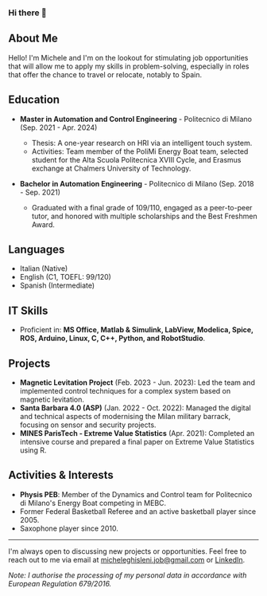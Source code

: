 ### Hi there 👋


## About Me

Hello! I'm Michele and I'm on the lookout for stimulating job opportunities that will allow me to apply my skills in problem-solving, especially in roles that offer the chance to travel or relocate, notably to Spain.

## Education

- **Master in Automation and Control Engineering** - Politecnico di Milano (Sep. 2021 - Apr. 2024)
  - Thesis: A one-year research on HRI via an intelligent touch system.
  - Activities: Team member of the PoliMi Energy Boat team, selected student for the Alta Scuola Politecnica XVIII Cycle, and Erasmus exchange at Chalmers University of Technology.

- **Bachelor in Automation Engineering** - Politecnico di Milano (Sep. 2018 - Sep. 2021)
  - Graduated with a final grade of 109/110, engaged as a peer-to-peer tutor, and honored with multiple scholarships and the Best Freshmen Award.

## Languages

- Italian (Native)
- English (C1, TOEFL: 99/120)
- Spanish (Intermediate)

## IT Skills

- Proficient in: **MS Office, Matlab & Simulink, LabView, Modelica, Spice, ROS, Arduino, Linux, C, C++, Python, and RobotStudio**.

## Projects

- **Magnetic Levitation Project** (Feb. 2023 - Jun. 2023): Led the team and implemented control techniques for a complex system based on magnetic levitation.
- **Santa Barbara 4.0 (ASP)** (Jan. 2022 - Oct. 2022): Managed the digital and technical aspects of modernising the Milan military barrack, focusing on sensor and security projects.
- **MINES ParisTech - Extreme Value Statistics** (Apr. 2021): Completed an intensive course and prepared a final paper on Extreme Value Statistics using R.

## Activities & Interests

- **Physis PEB**: Member of the Dynamics and Control team for Politecnico di Milano's Energy Boat competing in MEBC.
- Former Federal Basketball Referee and an active basketball player since 2005.
- Saxophone player since 2010.

---

I'm always open to discussing new projects or opportunities. Feel free to reach out to me via email at micheleghisleni.job@gmail.com or  [LinkedIn](https://www.linkedin.com/in/micheleghisleni99/).

*Note: I authorise the processing of my personal data in accordance with European Regulation 679/2016.*

